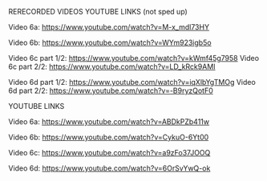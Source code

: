 RERECORDED VIDEOS YOUTUBE LINKS (not sped up)

Video 6a: https://www.youtube.com/watch?v=M-x_mdl73HY

Video 6b: https://www.youtube.com/watch?v=WYm923igb5o

Video 6c part 1/2: https://www.youtube.com/watch?v=kWmf45g7958
Video 6c part 2/2: https://www.youtube.com/watch?v=LD_kRck9AMI

Video 6d part 1/2: https://www.youtube.com/watch?v=iqXlbYgTMOg
Video 6d part 2/2: https://www.youtube.com/watch?v=-B9ryzQotF0

YOUTUBE LINKS

Video 6a: https://www.youtube.com/watch?v=ABDkPZb411w

Video 6b: https://www.youtube.com/watch?v=CykuO-6Yt00

Video 6c: https://www.youtube.com/watch?v=a9zFo37JOOQ

Video 6d: https://www.youtube.com/watch?v=6OrSvYwQ-ok
